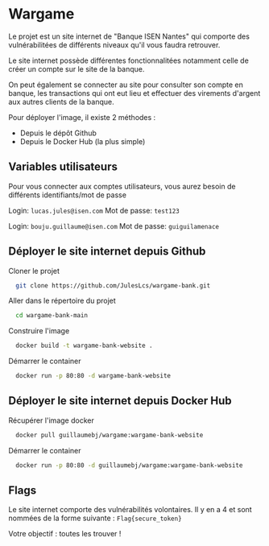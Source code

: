 # Wargame

Le projet est un site internet de "Banque ISEN Nantes" qui comporte des vulnérabilitées de différents niveaux qu'il vous faudra retrouver. 

Le site internet possède différentes fonctionnalitées notamment celle de créer un compte sur le site de la banque.

On peut également se connecter au site pour consulter son compte en banque, les transactions qui ont eut lieu et effectuer des virements d'argent aux autres clients de la banque.

Pour déployer l'image, il existe 2 méthodes :
- Depuis le dépôt Github
- Depuis le Docker Hub (la plus simple)
## Variables utilisateurs

Pour vous connecter aux comptes utilisateurs, vous aurez besoin de différents identifiants/mot de passe

Login: `lucas.jules@isen.com`
Mot de passe: `test123`

Login: `bouju.guillaume@isen.com`
Mot de passe: `guiguilamenace`




## Déployer le site internet depuis Github

Cloner le projet

```bash
  git clone https://github.com/JulesLcs/wargame-bank.git
```

Aller dans le répertoire du projet

```bash
  cd wargame-bank-main
```

Construire l'image 

```bash
  docker build -t wargame-bank-website .
```

Démarrer le container

```bash
  docker run -p 80:80 -d wargame-bank-website
```


## Déployer le site internet depuis Docker Hub

Récupérer l'image docker

```bash
  docker pull guillaumebj/wargame:wargame-bank-website
```

Démarrer le container

```bash
  docker run -p 80:80 -d guillaumebj/wargame:wargame-bank-website
```


## Flags

Le site internet comporte des vulnérabilités volontaires. Il y en a 4 et sont nommées de la forme suivante : `Flag{secure_token}`

Votre objectif : toutes les trouver !
